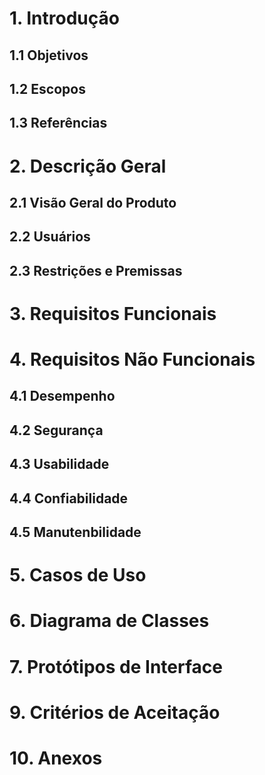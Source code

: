 # 1. Introdução
## 1.1 Objetivos
## 1.2 Escopos
## 1.3 Referências

# 2. Descrição Geral
## 2.1 Visão Geral do Produto
## 2.2 Usuários
## 2.3 Restrições e Premissas

# 3. Requisitos Funcionais

# 4. Requisitos Não Funcionais
## 4.1 Desempenho
## 4.2 Segurança
## 4.3 Usabilidade
## 4.4 Confiabilidade
## 4.5 Manutenbilidade

# 5. Casos de Uso

# 6. Diagrama de Classes

# 7. Protótipos de Interface

# 9. Critérios de Aceitação

# 10. Anexos
